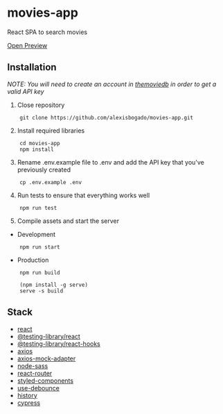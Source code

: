 # movies-app
React SPA to search movies

[Open Preview](https://movies-app.alexisbogado.com/discover)

## Installation

*NOTE: You will need to create an account in [themoviedb](https://www.themoviedb.org/) in order to get a valid API key*

1. Close repository
```
    git clone https://github.com/alexisbogado/movies-app.git
```

2. Install required libraries
```
    cd movies-app
    npm install
```

3. Rename .env.example file to .env and add the API key that you've previously created
```
    cp .env.example .env
```

4. Run tests to ensure that everything works well
```
    npm run test
```

5. Compile assets and start the server
 - Development
  ```
      npm run start
  ```
  
  - Production
  ```
      npm run build

      (npm install -g serve)
      serve -s build
  ```

## Stack

- [react](https://reactjs.org/)
- [@testing-library/react](https://testing-library.com/docs/react-testing-library/intro/)
- [@testing-library/react-hooks](https://react-hooks-testing-library.com/)
- [axios](https://github.com/axios/axios)
- [axios-mock-adapter](https://www.npmjs.com/package/axios-mock-adapter)
- [node-sass](https://www.npmjs.com/package/node-sass)
- [react-router](https://v5.reactrouter.com/web/guides/quick-start)
- [styled-components](https://styled-components.com/docs/basics)
- [use-debounce](https://github.com/xnimorz/use-debounce)
- [history](https://github.com/remix-run/history)
- [cypress](https://www.cypress.io/)
